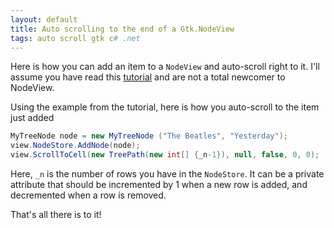 ```yaml
---
layout: default
title: Auto scrolling to the end of a Gtk.NodeView
tags: auto scroll gtk c# .net
---
```


Here is how you can add an item to a `NodeView` and auto-scroll right to it. I'll assume you have read this [tutorial](http://www.mono-project.com/GtkSharpNodeViewTutorial) and are not a total newcomer to NodeView.

Using the example from the tutorial, here is how you auto-scroll to the item just added

```c#
MyTreeNode node = new MyTreeNode ("The Beatles", "Yesterday");
view.NodeStore.AddNode(node);
view.ScrollToCell(new TreePath(new int[] {_n-1}), null, false, 0, 0);
```

Here, `_n` is the number of rows you have in the `NodeStore`. It can be a private attribute that should be incremented by 1 when a new row is added, and decremented when a row is removed.

That's all there is to it!
